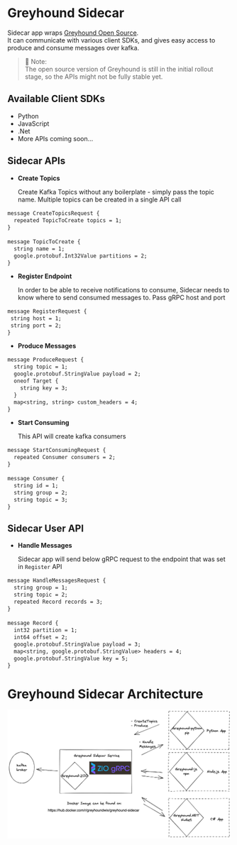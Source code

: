 # Greyhound Sidecar

Sidecar app wraps [Greyhound Open Source](https://github.com/wix/greyhound#readme).<br/>
It can communicate with various client SDKs, and gives easy access to produce and consume messages over kafka.

> 📝 Note:  
> The open source version of Greyhound is still in the initial rollout stage, so the APIs might not be fully stable yet.

## Available Client SDKs

- Python
- JavaScript
- .Net
- More APIs coming soon...

## Sidecar APIs

- **Create Topics**

  Create Kafka Topics without any boilerplate - simply pass the topic name. Multiple topics can be created in a single API call
```
message CreateTopicsRequest {
  repeated TopicToCreate topics = 1;
}

message TopicToCreate {
  string name = 1;
  google.protobuf.Int32Value partitions = 2;
}
```

- **Register Endpoint**

  In order to be able to receive notifications to consume, Sidecar needs to know where to send consumed messages to. Pass gRPC host and port
```
message RegisterRequest {
 string host = 1;
 string port = 2;
}
```
  
- **Produce Messages**

```
message ProduceRequest {
  string topic = 1;
  google.protobuf.StringValue payload = 2;
  oneof Target {
    string key = 3;
  }
  map<string, string> custom_headers = 4;
}
```
  

- **Start Consuming**

  This API will create kafka consumers
```
message StartConsumingRequest {
  repeated Consumer consumers = 2;
}

message Consumer {
  string id = 1;
  string group = 2;
  string topic = 3;
}
```

## Sidecar User API

- **Handle Messages**

  Sidecar app will send below gRPC request to the endpoint that was set in `Register` API 
```
message HandleMessagesRequest {
  string group = 1;
  string topic = 2;
  repeated Record records = 3;
}

message Record {
  int32 partition = 1;
  int64 offset = 2;
  google.protobuf.StringValue payload = 3;
  map<string, google.protobuf.StringValue> headers = 4;
  google.protobuf.StringValue key = 5;
}
```

# Greyhound Sidecar Architecture 

![Greyhound](../docs/greyhound-sidecar-oss.png)
